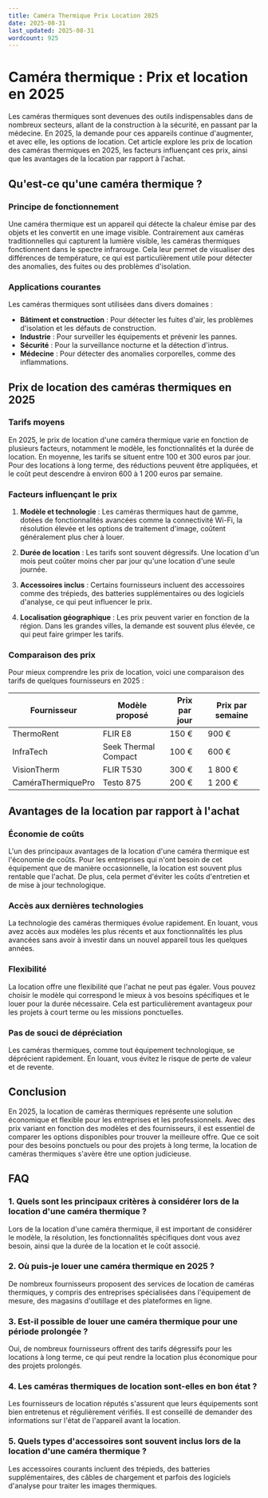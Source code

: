 ```yaml
---
title: Caméra Thermique Prix Location 2025
date: 2025-08-31
last_updated: 2025-08-31
wordcount: 925
---
```


# Caméra thermique : Prix et location en 2025

Les caméras thermiques sont devenues des outils indispensables dans de nombreux secteurs, allant de la construction à la sécurité, en passant par la médecine. En 2025, la demande pour ces appareils continue d'augmenter, et avec elle, les options de location. Cet article explore les prix de location des caméras thermiques en 2025, les facteurs influençant ces prix, ainsi que les avantages de la location par rapport à l'achat.

## Qu'est-ce qu'une caméra thermique ?

### Principe de fonctionnement

Une caméra thermique est un appareil qui détecte la chaleur émise par des objets et les convertit en une image visible. Contrairement aux caméras traditionnelles qui capturent la lumière visible, les caméras thermiques fonctionnent dans le spectre infrarouge. Cela leur permet de visualiser des différences de température, ce qui est particulièrement utile pour détecter des anomalies, des fuites ou des problèmes d'isolation.

### Applications courantes

Les caméras thermiques sont utilisées dans divers domaines :

- **Bâtiment et construction** : Pour détecter les fuites d'air, les problèmes d'isolation et les défauts de construction.
- **Industrie** : Pour surveiller les équipements et prévenir les pannes.
- **Sécurité** : Pour la surveillance nocturne et la détection d'intrus.
- **Médecine** : Pour détecter des anomalies corporelles, comme des inflammations.

## Prix de location des caméras thermiques en 2025

### Tarifs moyens

En 2025, le prix de location d'une caméra thermique varie en fonction de plusieurs facteurs, notamment le modèle, les fonctionnalités et la durée de location. En moyenne, les tarifs se situent entre 100 et 300 euros par jour. Pour des locations à long terme, des réductions peuvent être appliquées, et le coût peut descendre à environ 600 à 1 200 euros par semaine.

### Facteurs influençant le prix

1. **Modèle et technologie** : Les caméras thermiques haut de gamme, dotées de fonctionnalités avancées comme la connectivité Wi-Fi, la résolution élevée et les options de traitement d'image, coûtent généralement plus cher à louer.
   
2. **Durée de location** : Les tarifs sont souvent dégressifs. Une location d'un mois peut coûter moins cher par jour qu'une location d'une seule journée.

3. **Accessoires inclus** : Certains fournisseurs incluent des accessoires comme des trépieds, des batteries supplémentaires ou des logiciels d'analyse, ce qui peut influencer le prix.

4. **Localisation géographique** : Les prix peuvent varier en fonction de la région. Dans les grandes villes, la demande est souvent plus élevée, ce qui peut faire grimper les tarifs.

### Comparaison des prix

Pour mieux comprendre les prix de location, voici une comparaison des tarifs de quelques fournisseurs en 2025 :

| Fournisseur         | Modèle proposé               | Prix par jour | Prix par semaine |
|---------------------|------------------------------|---------------|------------------|
| ThermoRent          | FLIR E8                      | 150 €         | 900 €            |
| InfraTech           | Seek Thermal Compact         | 100 €         | 600 €            |
| VisionTherm         | FLIR T530                    | 300 €         | 1 800 €          |
| CaméraThermiquePro  | Testo 875                    | 200 €         | 1 200 €          |

## Avantages de la location par rapport à l'achat

### Économie de coûts

L'un des principaux avantages de la location d'une caméra thermique est l'économie de coûts. Pour les entreprises qui n'ont besoin de cet équipement que de manière occasionnelle, la location est souvent plus rentable que l'achat. De plus, cela permet d'éviter les coûts d'entretien et de mise à jour technologique.

### Accès aux dernières technologies

La technologie des caméras thermiques évolue rapidement. En louant, vous avez accès aux modèles les plus récents et aux fonctionnalités les plus avancées sans avoir à investir dans un nouvel appareil tous les quelques années.

### Flexibilité

La location offre une flexibilité que l'achat ne peut pas égaler. Vous pouvez choisir le modèle qui correspond le mieux à vos besoins spécifiques et le louer pour la durée nécessaire. Cela est particulièrement avantageux pour les projets à court terme ou les missions ponctuelles.

### Pas de souci de dépréciation

Les caméras thermiques, comme tout équipement technologique, se déprécient rapidement. En louant, vous évitez le risque de perte de valeur et de revente.

## Conclusion

En 2025, la location de caméras thermiques représente une solution économique et flexible pour les entreprises et les professionnels. Avec des prix variant en fonction des modèles et des fournisseurs, il est essentiel de comparer les options disponibles pour trouver la meilleure offre. Que ce soit pour des besoins ponctuels ou pour des projets à long terme, la location de caméras thermiques s'avère être une option judicieuse.

## FAQ

### 1. Quels sont les principaux critères à considérer lors de la location d'une caméra thermique ?

Lors de la location d'une caméra thermique, il est important de considérer le modèle, la résolution, les fonctionnalités spécifiques dont vous avez besoin, ainsi que la durée de la location et le coût associé.

### 2. Où puis-je louer une caméra thermique en 2025 ?

De nombreux fournisseurs proposent des services de location de caméras thermiques, y compris des entreprises spécialisées dans l'équipement de mesure, des magasins d'outillage et des plateformes en ligne.

### 3. Est-il possible de louer une caméra thermique pour une période prolongée ?

Oui, de nombreux fournisseurs offrent des tarifs dégressifs pour les locations à long terme, ce qui peut rendre la location plus économique pour des projets prolongés.

### 4. Les caméras thermiques de location sont-elles en bon état ?

Les fournisseurs de location réputés s'assurent que leurs équipements sont bien entretenus et régulièrement vérifiés. Il est conseillé de demander des informations sur l'état de l'appareil avant la location.

### 5. Quels types d'accessoires sont souvent inclus lors de la location d'une caméra thermique ?

Les accessoires courants incluent des trépieds, des batteries supplémentaires, des câbles de chargement et parfois des logiciels d'analyse pour traiter les images thermiques.
